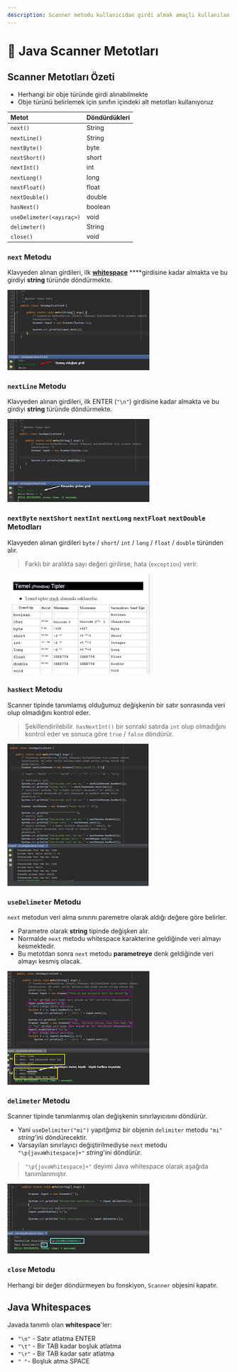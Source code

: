 ```yaml
---
description: Scanner metodu kullanıcıdan girdi almak amaçlı kullanılan bir metottur.
---
```


# 💠 Java Scanner Metotları

## Scanner Metotları Özeti

* Herhangi bir obje türünde girdi alınabilmekte
* Obje türünü belirlemek için sınıfın içindeki alt metotları kullanıyoruz

| Metot | Döndürdükleri |
| :--- | :--- |
| `next()` | String |
| `nextLine()` | String |
| `nextByte()` | byte |
| `nextShort()` | short |
| `nextInt()` | int |
| `nextLong()` | long |
| `nextFloat()` | float |
| `nextDouble()` | double |
| `hasNext()` | boolean |
| `useDelimeter(<ayıraç>)` | void |
| `delimeter()` | String |
| `close()` | void |

### `next` Metodu

Klavyeden alınan girdileri, ilk [**whitespace**](https://wiki.yemreak.com/programlama-notlari/java/diger-java-notlari/java-scanner-metodlari#java-whitespaces) ****girdisine kadar almakta ve bu girdiyi **string** türünde döndürmekte.

![next](../../../.gitbook/assets/image%20%2825%29.png)

### `nextLine` Metodu

Klavyeden alınan girdileri, ilk ENTER \(`"\n"`\) girdisine kadar almakta ve bu girdiyi **string** türünde döndürmekte.

![nextline](../../../.gitbook/assets/image%20%2852%29.png)



### `nextByte` `nextShort` `nextInt` `nextLong` `nextFloat` `nextDouble` Metodları

Klavyeden alınan girdileri `byte` / `short`/ `int` / `long` / `float` / `double` türünden alır.

> Farklı bir aralıkta sayı değeri girilirse, hata \(`exception`\) verir.

![nextvar](../../../.gitbook/assets/image%20%2836%29.png)



### `hasNext` Metodu

Scanner tipinde tanımlamış olduğumuz değişkenin bir satır sonrasında veri olup olmadığını kontrol eder.

> Şekillendirilebilir. `hasNextInt()` bir sonraki satırda `int` olup olmadığını kontrol eder ve sonuca göre `true` / `false` döndürür.

![hasnext](../../../.gitbook/assets/image%20%2871%29.png)



### `useDelimeter` Metodu

`next` metodun veri alma sınırını paremetre olarak aldığı değere göre belirler.

* Parametre olarak **string** tipinde değişken alır.
* Normalde `next` metodu whitespace karakterine geldiğinde veri almayı kesmektedir.
* Bu metotdan sonra `next` metodu **parametreye** denk geldiğinde veri almayı kesmiş olacak.

![usedelimeter](../../../.gitbook/assets/image%20%2877%29.png)



### `delimeter` Metodu

Scanner tipinde tanımlanmış olan değişkenin sınırlayıcısını döndürür.

* Yani `useDelimiter("mi")` yapıtğımız bir objenin `delimiter` metodu `"mi"` _string_'ini döndürecektir.
* Varsayılan sınırlayıcı değiştirilmediyse `next` metodu `"\p{javaWhitespace}+"` _string_'ini döndürür.

> `"\p{javaWhitespace}+"` deyimi Java whitespace olarak aşağıda tanımlanmıştır.

![delimeter](../../../.gitbook/assets/image%20%2882%29.png)

### `close` Metodu

Herhangi bir değer döndürmeyen bu fonskiyon, `Scanner` objesini kapatır.

## Java Whitespaces

Javada tanımlı olan **whitespace**'ler:

* `"\n"` - Satır atlatma ENTER
* `"\t"` - Bir TAB kadar boşluk atlatma
* `"\r"` - Bir TAB kadar satır atlatma
* `" "`- Boşluk atma SPACE


